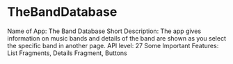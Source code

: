 # TheBandDatabase
Name of App: The Band Database
Short Description: The app gives information on music bands and details of the band are shown as you
select the specific band in another page.
API level: 27
Some Important Features: List Fragments, Details Fragment, Buttons
